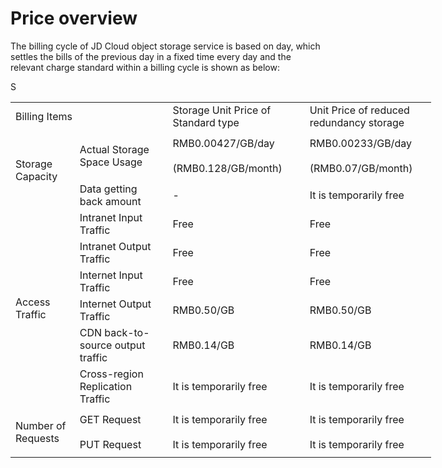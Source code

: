 # Price overview

The billing cycle of JD Cloud object storage service is based on day, which settles the bills of the previous day in a fixed time every day and the relevant charge standard within a billing cycle is shown as below:

<body link="#0563C1" vlink="#954F72">

<table border=0 cellpadding=0 cellspacing=0 width=673 style='border-collapse:
 collapse;table-layout:fixed;width:505pt;border-spacing: 0px;font-variant-ligatures: normal;
 font-variant-caps: normal;orphans: 2;text-align:start;widows: 2;-webkit-text-stroke-width: 0px;
 text-decoration-style: initial;text-decoration-color: initial'>
 <col width=96 style='mso-width-source:userset;mso-width-alt:3072;width:72pt'>
 <col width=160 style='mso-width-source:userset;mso-width-alt:5120;width:120pt'>
 <col width=219 style='mso-width-source:userset;mso-width-alt:6997;width:164pt'>
 <col width=198 style='mso-width-source:userset;mso-width-alt:6336;width:149pt'>
 <tr height=40 style='mso-height-source:userset;height:30.0pt'>
  <td colspan=2 height=40 class=xl65 width=256 style='height:30.0pt;width:192pt'>Billing Items</td>
  <td class=xl65 width=219 style='border-left:none;width:164pt'>Storage Unit Price of Standard type</td>
  <td class=xl65 width=198 style='border-left:none;width:149pt'>Unit Price of reduced redundancy storage</td>
 </tr>
 <tr height=40 style='mso-height-source:userset;height:30.0pt'>
  <td rowspan=3 height=120 class=xl66 width=96 style='height:90.0pt;border-top:
  none;width:72pt'>Storage Capacity</td>
  <td rowspan=2 class=xl66 width=160 style='border-top:none;width:120pt'>Actual Storage Space Usage</td>
  S<td class=xl66 width=219 style='border-top:none;border-left:none;width:164pt'>RMB0.00427/GB/day</td>
  <td class=xl66 width=198 style='border-top:none;border-left:none;width:149pt'>RMB0.00233/GB/day</td>
 </tr>
 <tr height=40 style='mso-height-source:userset;height:30.0pt'>
  <td height=40 class=xl66 width=219 style='height:30.0pt;border-top:none;
  border-left:none;width:164pt'>(RMB0.128/GB/month)</td>
  <td class=xl66 width=198 style='border-top:none;border-left:none;width:149pt'>(RMB0.07/GB/month)</td>
 </tr>
 <tr height=40 style='mso-height-source:userset;height:30.0pt'>
  <td height=40 class=xl66 width=160 style='height:30.0pt;border-top:none;
  border-left:none;width:120pt'>Data getting back amount</td>
  <td class=xl66 width=219 style='border-top:none;border-left:none;width:164pt'>-</td>
  <td class=xl66 width=198 style='border-top:none;border-left:none;width:149pt'>It is temporarily free</td>
 </tr>
 <tr height=40 style='mso-height-source:userset;height:30.0pt'>
  <td rowspan=6 height=240 class=xl66 width=96 style='height:180.0pt;
  border-top:none;width:72pt'>Access Traffic</td>
  <td class=xl66 width=160 style='border-top:none;border-left:none;width:120pt'>Intranet Input Traffic</td>
  <td class=xl66 width=219 style='border-top:none;border-left:none;width:164pt'>Free</td>
  <td class=xl66 width=198 style='border-top:none;border-left:none;width:149pt'>Free</td>
 </tr>
 <tr height=40 style='mso-height-source:userset;height:30.0pt'>
  <td height=40 class=xl66 width=160 style='height:30.0pt;border-top:none;
  border-left:none;width:120pt'>Intranet Output Traffic</td>
  <td class=xl66 width=219 style='border-top:none;border-left:none;width:164pt'>Free</td>
  <td class=xl66 width=198 style='border-top:none;border-left:none;width:149pt'>Free</td>
 </tr>
 <tr height=40 style='mso-height-source:userset;height:30.0pt'>
  <td height=40 class=xl66 width=160 style='height:30.0pt;border-top:none;
  border-left:none;width:120pt'>Internet Input Traffic</td>
  <td class=xl66 width=219 style='border-top:none;border-left:none;width:164pt'>Free</td>
  <td class=xl66 width=198 style='border-top:none;border-left:none;width:149pt'>Free</td>
 </tr>
 <tr height=40 style='mso-height-source:userset;height:30.0pt'>
  <td height=40 class=xl66 width=160 style='height:30.0pt;border-top:none;
  border-left:none;width:120pt'>Internet Output Traffic</td>
  <td class=xl66 width=219 style='border-top:none;border-left:none;width:164pt'>RMB0.50/GB</td>
  <td class=xl66 width=198 style='border-top:none;border-left:none;width:149pt'>RMB0.50/GB</td>
 </tr>
 <tr height=40 style='mso-height-source:userset;height:30.0pt'>
  <td height=40 class=xl66 width=160 style='height:30.0pt;border-top:none;
  border-left:none;width:120pt'>CDN back-to-source output traffic</td>
  <td class=xl66 width=219 style='border-top:none;border-left:none;width:164pt'>RMB0.14/GB</td>
  <td class=xl66 width=198 style='border-top:none;border-left:none;width:149pt'>RMB0.14/GB</td>
 </tr>
 <tr height=40 style='mso-height-source:userset;height:30.0pt'>
  <td height=40 class=xl66 width=160 style='height:30.0pt;border-top:none;
  border-left:none;width:120pt'>Cross-region Replication Traffic</td>
  <td class=xl66 width=219 style='border-top:none;border-left:none;width:164pt'>It is temporarily free</td>
  <td class=xl66 width=198 style='border-top:none;border-left:none;width:149pt'>It is temporarily free</td>
 </tr>
 <tr height=40 style='mso-height-source:userset;height:30.0pt'>
  <td rowspan=2 height=80 class=xl66 width=96 style='height:60.0pt;border-top:
  none;width:72pt'>Number of Requests</td>
  <td class=xl66 width=160 style='border-top:none;border-left:none;width:120pt'>GET Request</td>
  <td class=xl66 width=219 style='border-top:none;border-left:none;width:164pt'>It is temporarily free</td>
  <td class=xl66 width=198 style='border-top:none;border-left:none;width:149pt'>It is temporarily free</td>
 </tr>
 <tr height=40 style='mso-height-source:userset;height:30.0pt'>
  <td height=40 class=xl66 width=160 style='height:30.0pt;border-top:none;
  border-left:none;width:120pt'>PUT Request</td>
  <td class=xl66 width=219 style='border-top:none;border-left:none;width:164pt'>It is temporarily free</td>
  <td class=xl66 width=198 style='border-top:none;border-left:none;width:149pt'>It is temporarily free</td>
 </tr>
</table>
